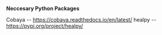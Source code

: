 **Neccesary Python Packages**

Cobaya -- https://cobaya.readthedocs.io/en/latest/
healpy -- https://pypi.org/project/healpy/


